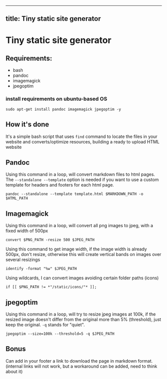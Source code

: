 
---
title: Tiny static site generator
---

# Tiny static site generator

## Requirements:

* bash
* pandoc
* imagemagick
* jpegoptim

### install requirements on ubuntu-based OS

`sudo apt-get install pandoc imagemagick jpegoptim -y`

## How it's done

It's a simple bash script that uses `find` command to locate the files 
in your website and converts/optimize resources, building a ready to 
upload HTML website

## Pandoc

Using this command in a loop, will convert markdown files to html pages.
The `--standalone --template` option is needed if you want to use a custom
template for headers and footers for each html page.

`pandoc --standalone --template template.html $MARKDOWN_PATH -o $HTML_PATH`

## Imagemagick

Using this command in a loop, will convert all png images to jpeg, with
a fixed width of 500px

`convert $PNG_PATH -resize 500 $JPEG_PATH`

Using this command to get image width, if the image width is already 500px,
don't resize, otherwise this will create vertical bands on images over several
resizings

`identify -format "%w" $JPEG_PATH`

Using wildcards, I can convert images avoiding certain folder paths (icons)

`if [[ $PNG_PATH != *"/static/icons/"* ]];`

## jpegoptim

Using this command in a loop, will try to resize jpeg images at 100k,
if the resized image doesn't differ from the original more than 5%
(threshold), just keep the original. `-q` stands for "quiet".

`jpegoptim --size=100k --threshold=5 -q $JPEG_PATH`

## Bonus

Can add in your footer a link to download the page in markdown format.
(internal links will not work, but a workaround can be added, need to think about it)
